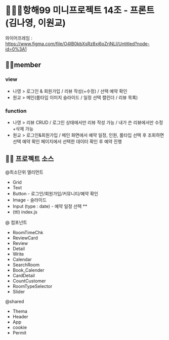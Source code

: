 # 🧚🏻‍♀️항해99 미니프로젝트 14조 - 프론트(김나영, 이원교)

와이어프레임 : https://www.figma.com/file/O4IB0kbXsRz8xi6oZrjNLI/Untitled?node-id=0%3A1

## 🙌🏻member
### view
- 나영 > 로그인 & 회원가입 / 리뷰 작성(+수정) / 선택 예약 확인
- 원교 > 메인(룸타입 이미지 슬라이드 / 일정 선택 캘린더 / 리뷰 목록)
### function
- 나영 > 리뷰 CRUD / 로그인 상태에서만 리뷰 작성 가능 / 내가 쓴 리뷰에서만 수정+삭제 가능
- 원교 > 로그인&회원가입 / 메인 화면에서 예약 일정, 인원, 룸타입 선택 후 조회하면 선택 예약 확인 페이지에서 선택한 데이터 확인 후 예약 진행

## ✍🏻 프로젝트 소스
@최소단위 엘리먼트
- Grid
- Text
- Button - 로그인/회원가입/커뮤니티/예약 확인
- Image - 슬라이드
- Input (type : date) - 예약 일정 선택 **
- (ttl) index.js

@ 컴포넌트
- RoomTimeChk
- ReviewCard
- Review
- Detail
- Write
- Calendar
- SearchRoom
- Book_Calender
- CardDetail
- CountCustomer
- RoomTypeSelector
- Slider

@shared
- Thema
- Header
- App
- cookie
- Permit

